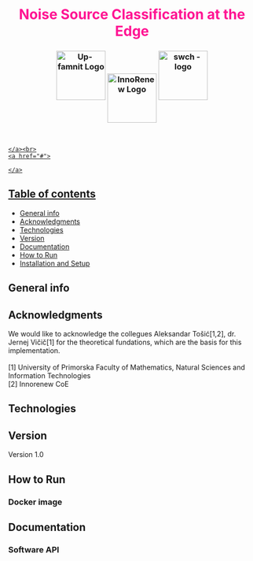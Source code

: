 
<div align="center" >
    <h1 >
      <span style="color: #FF1493" >Noise Source Classification at the Edge</span>
    </h1>
    <h3>
        <img alt="Up-famnit Logo" src="https://www.famnit.upr.si/img/UP_FAMNIT.png"  height ="100px">
        <img alt="InnoRenew Logo" src="https://innorenew.eu/app/themes/innorenew/assets/img/logo_color.svg" style="vertical-align: middle" height ="100px">
        <img alt="swch - logo" src="https://www.swarmchestrate.eu/wp-content/uploads/2024/04/logo-horizontal.png"  height ="100px">
  </h3>
  </div>
  <div align="left">
    <br>
    <a href="#">

    </a><br>
    <a href="#">

    </a>
</div>



## Table of contents
* [General info](#general-info)
* [Acknowledgments](#acknowledgments)
* [Technologies](#technologies)
* [Version](#version)
* [Documentation](#documentation)
* [How to Run](#how-to-run)
* [Installation and Setup](#installation-and-setup)

## General info



## Acknowledgments

We would like to acknowledge the collegues Aleksandar Tošić[1,2], dr. Jernej Vičič[1] for the theoretical fundations, which are the basis for this implementation.
<br/>
<br/>
[1] University of Primorska Faculty of Mathematics, Natural Sciences and Information Technologies
<br/>
[2] Innorenew CoE

## Technologies


## Version

Version 1.0

## How to Run


### Docker image



## Documentation

### Software API

